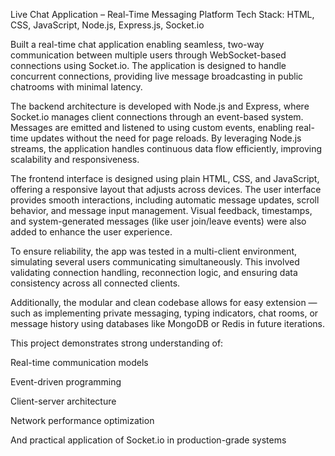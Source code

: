 Live Chat Application – Real-Time Messaging Platform
Tech Stack: HTML, CSS, JavaScript, Node.js, Express.js, Socket.io

Built a real-time chat application enabling seamless, two-way communication between multiple users through WebSocket-based connections using Socket.io. The application is designed to handle concurrent connections, providing live message broadcasting in public chatrooms with minimal latency.

The backend architecture is developed with Node.js and Express, where Socket.io manages client connections through an event-based system. Messages are emitted and listened to using custom events, enabling real-time updates without the need for page reloads. By leveraging Node.js streams, the application handles continuous data flow efficiently, improving scalability and responsiveness.

The frontend interface is designed using plain HTML, CSS, and JavaScript, offering a responsive layout that adjusts across devices. The user interface provides smooth interactions, including automatic message updates, scroll behavior, and message input management. Visual feedback, timestamps, and system-generated messages (like user join/leave events) were also added to enhance the user experience.

To ensure reliability, the app was tested in a multi-client environment, simulating several users communicating simultaneously. This involved validating connection handling, reconnection logic, and ensuring data consistency across all connected clients.

Additionally, the modular and clean codebase allows for easy extension — such as implementing private messaging, typing indicators, chat rooms, or message history using databases like MongoDB or Redis in future iterations.

This project demonstrates strong understanding of:

Real-time communication models

Event-driven programming

Client-server architecture

Network performance optimization

And practical application of Socket.io in production-grade systems
